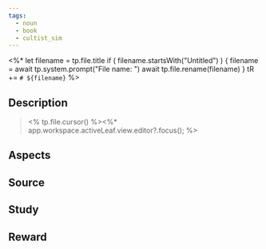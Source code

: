 ```yaml
---
tags: 
  - noun
  - book
  - cultist_sim
---
```


<%*
let filename = tp.file.title
if ( filename.startsWith("Untitled") ) {
  filename = await tp.system.prompt("File name: ")
  await tp.file.rename(filename)
} 
tR += `# ${filename}`
%>

## Description

> <% tp.file.cursor() %><%* app.workspace.activeLeaf.view.editor?.focus(); %>

## Aspects
## Source

## Study

## Reward